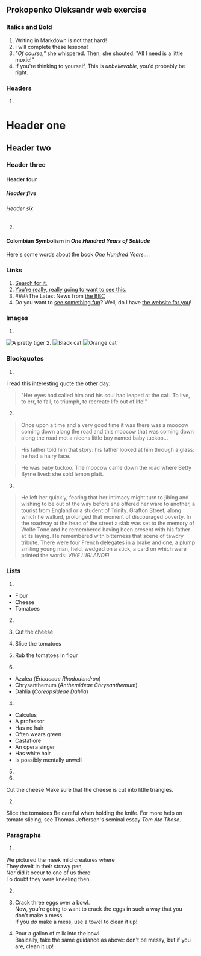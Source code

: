 ## Prokopenko Oleksandr web exercise

### Italics and Bold

1. Writing in Markdown is not that hard!
2. I will complete these lessons!
3. _"Of course,"_ she whispered. Then, she shouted: "All I need is a little moxie!"
4. If you're thinking to yourself, This is _unbelievable_, you'd probably be right.

### Headers

1.
 # Header one
 ## Header two  
 ### Header three  
 #### Header four  
 ##### Header five  
 ###### Header six
 2.
#### Colombian Symbolism in _One Hundred Years of Solitude_
Here's some words about the book _One Hundred Years..._.

### Links

1. [Search for it.](www.google.com)
2. [You're really, really going to want to see this.](www.dailykitten.com)
3. ####The Latest News from [the BBC](www.bbc.com/news)
4. Do you want to [see something fun][fun place]?
Well, do I have [the website for you][another fun place]!

[fun place]: www.zombo.com
[another fun place]: www.stumbleupon.com

### Images

1. 
![A pretty tiger](https://upload.wikimedia.org/wikipedia/commons/5/56/Tiger.50.jpg)
2. 
![Black cat][Black] ![Orange cat][Orange]

[Black]: https://upload.wikimedia.org/wikipedia/commons/a/a3/81_INF_DIV_SSI.jpg
[Orange]: http://icons.iconarchive.com/icons/google/noto-emoji-animals-nature/256/22221-cat-icon.png


### Blockquotes

1.
 I read this interesting quote the other day:
 > "Her eyes had called him and his soul had leaped at the call. To live, to err, to fall, to triumph, to recreate life out of life!"
2.
 >Once upon a time and a very good time it was there was a moocow coming down along the road and this moocow that was coming down along the road met a nicens little boy named baby tuckoo...

 >His father told him that story: his father looked at him through a glass: he had a hairy face.

 >He was baby tuckoo. The moocow came down the road where Betty Byrne lived: she sold lemon platt.
3.
 >He left her quickly, fearing that her intimacy might turn to jibing and wishing to be out of the way before she offered her ware to another, a tourist from England or a student of Trinity. Grafton Street, along which he walked, prolonged that moment of discouraged poverty. In the roadway at the head of the street a slab was set to the memory of Wolfe Tone and he remembered having been present with his father at its laying. He remembered with bitterness that scene of tawdry tribute. There were four French delegates in a brake and one, a plump smiling young man, held, wedged on a stick, a card on which were printed the words: _VIVE L'IRLANDE_!

### Lists

1. 
  * Flour
  * Cheese
  * Tomatoes

2.
  1. Cut the cheese
  2. Slice the tomatoes
  3. Rub the tomatoes in flour
  
3.
  * Azalea (_Ericaceae Rhododendron_)
  * Chrysanthemum (_Anthemideae Chrysanthemum_)
  * Dahlia (_Coreopsideae Dahlia_)

4.
* Calculus
 * A professor
 * Has no hair
 * Often wears green
* Castafiore
 * An opera singer
 * Has white hair
 * Is possibly mentally unwell

5.
 1.
  Cut the cheese
  Make sure that the cheese is cut into little triangles.

 2.
  Slice the tomatoes
  Be careful when holding the knife.
  For more help on tomato slicing, see Thomas Jefferson's seminal essay _Tom Ate Those_.

### Paragraphs

1.
 We pictured the meek mild creatures where  
 They dwelt in their strawy pen,  
 Nor did it occur to one of us there  
 To doubt they were kneeling then.  

2.
 1. Crack three eggs over a bowl.  
 Now, you're going to want to crack the eggs in such a way that you don't make a mess.  
 If you _do_ make a mess, use a towel to clean it up!

 2. Pour a gallon of milk into the bowl.  
 Basically, take the same guidance as above: don't be messy, but if you are, clean it up!
